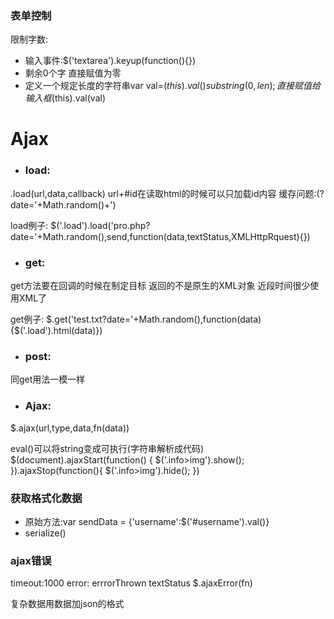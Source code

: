 ### 表单控制

限制字数:

- 输入事件:$('textarea').keyup(function(){})
- 剩余0个字 直接赋值为零
- 定义一个规定长度的字符串var val=$(this).val()substring(0,len);直接赋值给输入框$(this).val(val)



# Ajax

- ### load:
.load(url,data,callback)
url+#id在读取html的时候可以只加载id内容
缓存问题:(?date='+Math.random()+')
  
  load例子:
  $('.load').load('pro.php?date='+Math.random(),send,function(data,textStatus,XMLHttpRquest){})

- ### get:
get方法要在回调的时候在制定目标
返回的不是原生的XML对象
近段时间很少使用XML了

  get例子:
  $.get('test.txt?date='+Math.random(),function(data){$('.load').html(data)})


- ### post:
同get用法一模一样

- ### Ajax:
$.ajax(url,type,data,fn(data)) 

eval()可以将string变成可执行(字符串解析成代码)
		$(document).ajaxStart(function() {
			$('.info>img').show();
		}).ajaxStop(function(){
			$('.info>img').hide();
		})

### 获取格式化数据
- 原始方法:var sendData = {'username':$('#username').val()}
- serialize()

### ajax错误

timeout:1000
error:
errrorThrown
textStatus
$.ajaxError(fn)





复杂数据用数据加json的格式